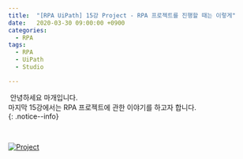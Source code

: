 ```yaml
---
title:  "[RPA UiPath] 15강 Project - RPA 프로젝트를 진행할 때는 이렇게"
date:   2020-03-30 09:00:00 +0900
categories:
  - RPA
tags:
  - RPA
  - UiPath
  - Studio

---
```


&nbsp;안녕하세요 마개입니다.  
마지막 15강에서는 RPA 프로젝트에 관한 이야기를 하고자 합니다.  
{: .notice--info}

<br>

[![Project](http://img.youtube.com/vi/QyZltXCRpL8/maxresdefault.jpg)](https://www.youtube.com/watch?v=QyZltXCRpL8)
